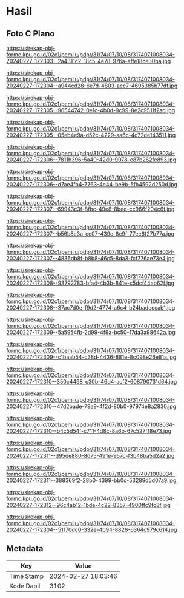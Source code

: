 # Hasil

## Foto C Plano

https://sirekap-obj-formc.kpu.go.id/02c1/pemilu/pdpr/31/74/07/10/08/3174071008034-20240227-172303--2a4311c2-18c5-4e78-976a-affe18ce30ba.jpg

https://sirekap-obj-formc.kpu.go.id/02c1/pemilu/pdpr/31/74/07/10/08/3174071008034-20240227-172304--a944cd28-6e7d-4803-acc7-4695385b77df.jpg

https://sirekap-obj-formc.kpu.go.id/02c1/pemilu/pdpr/31/74/07/10/08/3174071008034-20240227-172305--96544742-0e1c-4b0d-9c99-8e2c9511f2ad.jpg

https://sirekap-obj-formc.kpu.go.id/02c1/pemilu/pdpr/31/74/07/10/08/3174071008034-20240227-172305--05eb4e9a-d52c-4229-aa6c-4c72de143511.jpg

https://sirekap-obj-formc.kpu.go.id/02c1/pemilu/pdpr/31/74/07/10/08/3174071008034-20240227-172306--7811b396-5a40-42d0-9078-c87b262fe893.jpg

https://sirekap-obj-formc.kpu.go.id/02c1/pemilu/pdpr/31/74/07/10/08/3174071008034-20240227-172306--d7ae4fb4-7763-4e44-be9b-5fb4592d250d.jpg

https://sirekap-obj-formc.kpu.go.id/02c1/pemilu/pdpr/31/74/07/10/08/3174071008034-20240227-172307--69943c3f-8fbc-49e8-8bed-cc966f204c6f.jpg

https://sirekap-obj-formc.kpu.go.id/02c1/pemilu/pdpr/31/74/07/10/08/3174071008034-20240227-172307--b56b8c3a-ce07-439c-8e9f-77ee6f27b77a.jpg

https://sirekap-obj-formc.kpu.go.id/02c1/pemilu/pdpr/31/74/07/10/08/3174071008034-20240227-172307--4836db8f-b8b8-46c5-8da3-fcf776ae73e4.jpg

https://sirekap-obj-formc.kpu.go.id/02c1/pemilu/pdpr/31/74/07/10/08/3174071008034-20240227-172308--93792783-bfa4-4b3b-841e-c5dcf44ab62f.jpg

https://sirekap-obj-formc.kpu.go.id/02c1/pemilu/pdpr/31/74/07/10/08/3174071008034-20240227-172308--37ac7d0e-f9d2-4774-a6c4-b24badcccab1.jpg

https://sirekap-obj-formc.kpu.go.id/02c1/pemilu/pdpr/31/74/07/10/08/3174071008034-20240227-172309--5a5954fb-2d99-4f9a-bc50-17da3a98642a.jpg

https://sirekap-obj-formc.kpu.go.id/02c1/pemilu/pdpr/31/74/07/10/08/3174071008034-20240227-172309--c1baab54-c38d-4436-881e-8c098e26e81a.jpg

https://sirekap-obj-formc.kpu.go.id/02c1/pemilu/pdpr/31/74/07/10/08/3174071008034-20240227-172310--350c4498-c30b-46d4-acf2-608790731d64.jpg

https://sirekap-obj-formc.kpu.go.id/02c1/pemilu/pdpr/31/74/07/10/08/3174071008034-20240227-172310--47d2bade-79a9-4f2d-80b0-97974e8a2830.jpg

https://sirekap-obj-formc.kpu.go.id/02c1/pemilu/pdpr/31/74/07/10/08/3174071008034-20240227-172310--b4c5d54f-c711-4d8c-8a6b-67c527f18e73.jpg

https://sirekap-obj-formc.kpu.go.id/02c1/pemilu/pdpr/31/74/07/10/08/3174071008034-20240227-172311--d95de880-8d75-491e-957c-f3b48ba5d2a2.jpg

https://sirekap-obj-formc.kpu.go.id/02c1/pemilu/pdpr/31/74/07/10/08/3174071008034-20240227-172311--388369f2-28b0-4399-bb0c-53289d5d07a9.jpg

https://sirekap-obj-formc.kpu.go.id/02c1/pemilu/pdpr/31/74/07/10/08/3174071008034-20240227-172312--96c4ab12-1bde-4c22-8357-4900ffc9fc8f.jpg

https://sirekap-obj-formc.kpu.go.id/02c1/pemilu/pdpr/31/74/07/10/08/3174071008034-20240227-172304--51170dc0-332e-4b94-8826-6364c979c614.jpg


## Metadata

| Key        | Value               |
| ---------- | ------------------- |
| Time Stamp | 2024-02-27 18:03:46 |
| Kode Dapil | 3102                |




